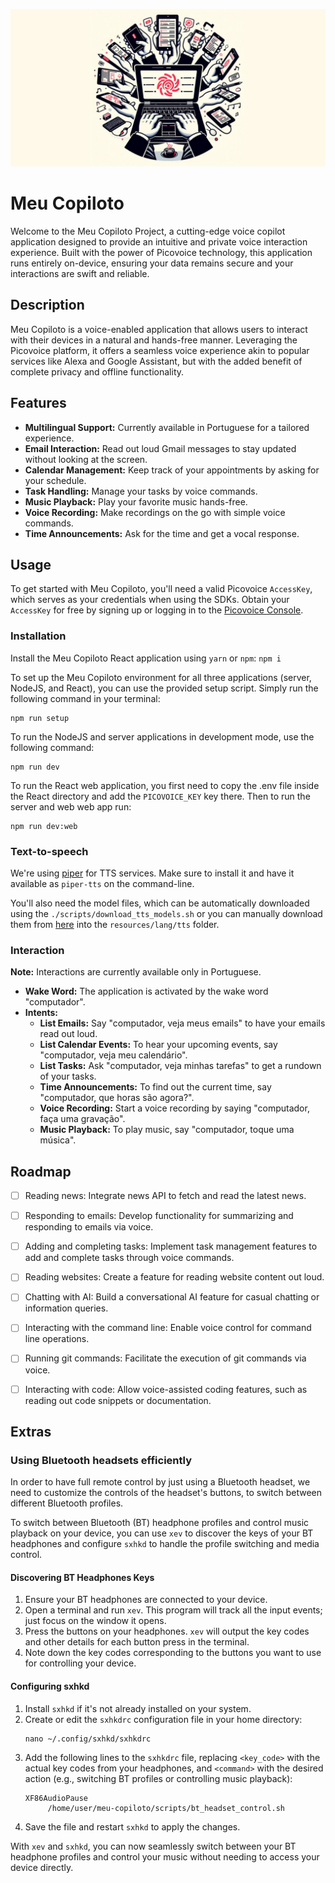 ![meu copiloto](./logo.jpg)

# Meu Copiloto


Welcome to the Meu Copiloto Project, a cutting-edge voice copilot application designed to provide an intuitive and private voice interaction experience. Built with the power of Picovoice technology, this application runs entirely on-device, ensuring your data remains secure and your interactions are swift and reliable.

## Description

Meu Copiloto is a voice-enabled application that allows users to interact with their devices in a natural and hands-free manner. Leveraging the Picovoice platform, it offers a seamless voice experience akin to popular services like Alexa and Google Assistant, but with the added benefit of complete privacy and offline functionality.

## Features

- **Multilingual Support:** Currently available in Portuguese for a tailored experience.
- **Email Interaction:** Read out loud Gmail messages to stay updated without looking at the screen.
- **Calendar Management:** Keep track of your appointments by asking for your schedule.
- **Task Handling:** Manage your tasks by voice commands.
- **Music Playback:** Play your favorite music hands-free.
- **Voice Recording:** Make recordings on the go with simple voice commands.
- **Time Announcements:** Ask for the time and get a vocal response.

## Usage

To get started with Meu Copiloto, you'll need a valid Picovoice `AccessKey`, which serves as your credentials when using the SDKs. Obtain your `AccessKey` for free by signing up or logging in to the [Picovoice Console](https://console.picovoice.ai/).

### Installation

Install the Meu Copiloto React application using `yarn` or `npm`: `npm i`

To set up the Meu Copiloto environment for all three applications (server, NodeJS, and React), you can use the provided setup script. Simply run the following command in your terminal:

```
npm run setup
```

To run the NodeJS and server applications in development mode, use the following command:
```
npm run dev
```

To run the React web application, you first need to copy the .env file inside the React directory and add the `PICOVOICE_KEY` key there. Then to run the server and web web app run:

```
npm run dev:web
```

### Text-to-speech

We're using [piper](https://github.com/rhasspy/piper) for TTS services. Make sure to install it and have it available as `piper-tts` on the command-line.

You'll also need the model files, which can be automatically downloaded using the `./scripts/download_tts_models.sh` or you can manually download them from [here](https://huggingface.co/rhasspy/piper-voices/tree/v1.0.0) into the `resources/lang/tts` folder.

### Interaction
**Note:** Interactions are currently available only in Portuguese.

- **Wake Word:** The application is activated by the wake word "computador".
- **Intents:**
  - **List Emails:** Say "computador, veja meus emails" to have your emails read out loud.
  - **List Calendar Events:** To hear your upcoming events, say "computador, veja meu calendário".
  - **List Tasks:** Ask "computador, veja minhas tarefas" to get a rundown of your tasks.
  - **Time Announcements:** To find out the current time, say "computador, que horas são agora?".
  - **Voice Recording:** Start a voice recording by saying "computador, faça uma gravação".
  - **Music Playback:** To play music, say "computador, toque uma música".

## Roadmap

- [ ] Reading news: Integrate news API to fetch and read the latest news.
- [ ] Responding to emails: Develop functionality for summarizing and responding to emails via voice.
- [ ] Adding and completing tasks: Implement task management features to add and complete tasks through voice commands.
- [ ] Reading websites: Create a feature for reading website content out loud.
- [ ] Chatting with AI: Build a conversational AI feature for casual chatting or information queries.
- [ ] Interacting with the command line: Enable voice control for command line operations.
- [ ] Running git commands: Facilitate the execution of git commands via voice.
- [ ] Interacting with code: Allow voice-assisted coding features, such as reading out code snippets or documentation.


## Extras

### Using Bluetooth headsets efficiently

In order to have full remote control by just using a Bluetooth headset, we need to customize the controls of the headset's buttons, to switch between different Bluetooth profiles.

To switch between Bluetooth (BT) headphone profiles and control music playback on your device, you can use `xev` to discover the keys of your BT headphones and configure `sxhkd` to handle the profile switching and media control.

#### Discovering BT Headphones Keys

1. Ensure your BT headphones are connected to your device.
2. Open a terminal and run `xev`. This program will track all the input events; just focus on the window it opens.
3. Press the buttons on your headphones. `xev` will output the key codes and other details for each button press in the terminal.
4. Note down the key codes corresponding to the buttons you want to use for controlling your device.

#### Configuring sxhkd

1. Install `sxhkd` if it's not already installed on your system.
2. Create or edit the `sxhkdrc` configuration file in your home directory:
   ```
   nano ~/.config/sxhkd/sxhkdrc
   ```
3. Add the following lines to the `sxhkdrc` file, replacing `<key_code>` with the actual key codes from your headphones, and `<command>` with the desired action (e.g., switching BT profiles or controlling music playback):
   ```
   XF86AudioPause
        /home/user/meu-copiloto/scripts/bt_headset_control.sh
   ```
4. Save the file and restart `sxhkd` to apply the changes.

With `xev` and `sxhkd`, you can now seamlessly switch between your BT headphone profiles and control your music without needing to access your device directly.
